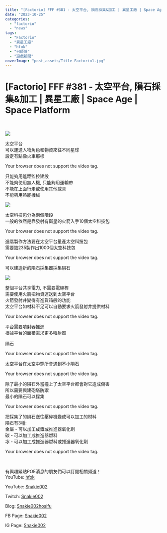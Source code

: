 ```yaml
---
title: "[Factorio] FFF #381 - 太空平台, 隕石採集&加工 | 異星工廠 | Space Age | Space Platform"
date: "2023-10-25"
categories: 
  - "factorio"
  - "news"
tags: 
  - "Factorio"
  - "異星工廠"
  - "hfok"
  - "何師傅"
  - "遊戲新聞"
coverImage: "post_assets/Title-Factorio1.jpg"
---
```


# \[Factorio\] FFF #381 - 太空平台, 隕石採集&加工 | 異星工廠 | Space Age | Space Platform

  
   

  
![](post_assets/1-5-1024x995.png)  

  
太空平台  
可以運送人物角色和物資來往不同星球  
設定有點像火車那樣  

  
  
  
Your browser does not support the video tag.  
  

  
只能夠用遙距監控建設  
不能夠使用無人機, 只能夠用運輸帶  
不能在上面行走或使用其他載具  
不能夠用熱能機械  

  
![](post_assets/2-7-1024x726.png)  

  
太空科技包分為兩個階段  
一般的依然是靠發射有衛星的火箭入手10個太空科技包  

  
  
  
Your browser does not support the video tag.  
  

  
進階製作方法要在太空平台量產太空科技包  
需要鈾235製作出1000個太空科技包  

  
  
  
Your browser does not support the video tag.  
  

  
可以建造新的隕石採集器採集隕石  

  
![](post_assets/3-7-919x1024.png)  

  
整個平台共享電力, 不需要電線桿  
需要使用火箭把物資運送到太空平台  
火箭發射井變得有進貨箱般的功能  
太空平台如材料不足可以自動要求火箭發射井提供材料  

  
  
  
Your browser does not support the video tag.  
  

  
平台需要噴射器推進  
根據平台的面積需求更多噴射器  

  
隕石  

  
  
  
Your browser does not support the video tag.  
  

  
太空平台在太空中穿所會遇到不小隕石  

  
  
  
Your browser does not support the video tag.  
  

  
除了最小的隕石外當撞上了太空平台都會對它造成傷害  
所以需要興建砲塔防禦  
最小的隕石可以採集  

  
  
  
Your browser does not support the video tag.  
  

  
把採集了的隕石送往壓碎機變成可以加工的材料  
隕石有3種:  
金屬 - 可以加工成鐵或推進器氧化劑  
碳 - 可以加工成推進器燃料  
冰 - 可以加工成推進器燃料或推進器氧化劑  

  
  
  
Your browser does not support the video tag.  
  

  
   

  
有興趣緊貼POE消息的朋友們可以訂閱相關頻道！  
YouTube: [hfok](https://www.youtube.com/channel/UC2m4uqcEr8pIxkO6odaDHjw/)  

  
YouTube: [Snakie002](https://www.youtube.com/c/Snakie002/)  

  
Twitch: [Snakie002](https://www.twitch.tv/snakie002/)  

  
Blog: [Snakie002hosifu](https://snakie002hosifu.blog/)  

  
FB Page: [Snakie002](https://www.facebook.com/Snakie002/)  

  
IG Page: [Snakie002](https://www.instagram.com/snakie002/)
